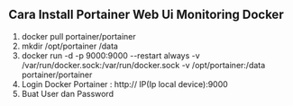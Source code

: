 ## Cara Install Portainer Web Ui Monitoring Docker
1. docker pull portainer/portainer
2. mkdir /opt/portainer /data
3. docker run -d -p 9000:9000 --restart always -v /var/run/docker.sock:/var/run/docker.sock -v /opt/portainer:/data portainer/portainer
4. Login Docker Portainer :
   http:// IP(Ip local device):9000
6. Buat User dan Password
